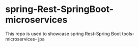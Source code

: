 # spring-Rest-SpringBoot-microservices
This repo is used to showcase spring Rest-Spring Boot tools-microservices- jpa
